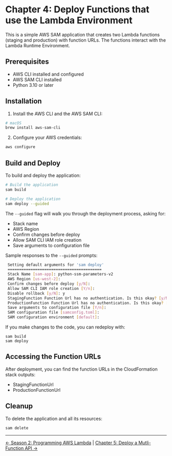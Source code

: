 # Chapter 4: Deploy Functions that use the Lambda Environment

This is a simple AWS SAM application that creates two Lambda functions (staging and production) with function URLs.  The functions interact with the Lambda Runtime Environment.

## Prerequisites

- AWS CLI installed and configured
- AWS SAM CLI installed
- Python 3.10 or later

## Installation

1. Install the AWS CLI and the AWS SAM CLI:

```bash
# macOS
brew install aws-sam-cli
```

2. Configure your AWS credentials:

```bash
aws configure
```

## Build and Deploy

To build and deploy the application:

```bash
# Build the application
sam build

# Deploy the application
sam deploy --guided
```

The `--guided` flag will walk you through the deployment process, asking for:

- Stack name
- AWS Region
- Confirm changes before deploy
- Allow SAM CLI IAM role creation
- Save arguments to configuration file

Sample responses to the `--guided` prompts:

```bash
 Setting default arguments for 'sam deploy'
 =========================================
 Stack Name [sam-app]: python-ssm-parameters-v2
 AWS Region [us-west-2]:
 Confirm changes before deploy [y/N]:
 Allow SAM CLI IAM role creation [Y/n]:
 Disable rollback [y/N]: y
 StagingFunction Function Url has no authentication. Is this okay? [y/N]: y
 ProductionFunction Function Url has no authentication. Is this okay? [y/N]: y
 Save arguments to configuration file [Y/n]:
 SAM configuration file [samconfig.toml]:
 SAM configuration environment [default]:
```

If you make changes to the code, you can redeploy with:

```
sam build
sam deploy
```

## Accessing the Function URLs

After deployment, you can find the function URLs in the CloudFormation stack outputs:

- StagingFunctionUrl
- ProductionFunctionUrl

## Cleanup

To delete the application and all its resources:

```bash
sam delete
```

<!-- FooterStart -->
---
[← Season 2: Programming AWS Lambda](../README.md) | [Chapter 5: Deploy a Mutli-Function API →](../chapter-5-api/README.md)
<!-- FooterEnd -->
